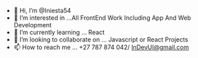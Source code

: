 - 👋 Hi, I’m @Iniesta54
- 👀 I’m interested in ...All FrontEnd Work Including App And Web Development 
- 🌱 I’m currently learning ... React
- 💞️ I’m looking to collaborate on ... Javascript or React Projects
- 📫 How to reach me ... +27 787 874 042/ InDevUI@gmail.com

<!---
Iniesta54/Iniesta54 is a ✨ special ✨ repository because its `README.md` (this file) appears on your GitHub profile.
You can click the Preview link to take a look at your changes.
--->
